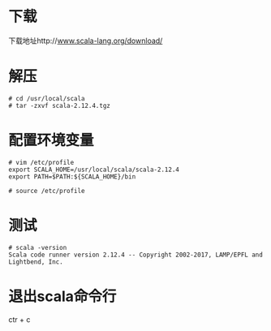 # 下载
下载地址http://www.scala-lang.org/download/

# 解压
```
# cd /usr/local/scala
# tar -zxvf scala-2.12.4.tgz
```

# 配置环境变量
```
# vim /etc/profile
export SCALA_HOME=/usr/local/scala/scala-2.12.4
export PATH=$PATH:${SCALA_HOME}/bin

# source /etc/profile
```

# 测试
```
# scala -version
Scala code runner version 2.12.4 -- Copyright 2002-2017, LAMP/EPFL and Lightbend, Inc.
```

# 退出scala命令行
  ctr + c
